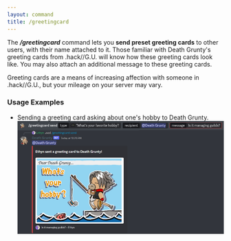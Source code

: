 ```yaml
---
layout: command
title: /greetingcard
---
```


The ***/greetingcard*** command lets you **send preset greeting cards** to other users, with their name attached to it. Those familiar with Death Grunty's greeting cards from .hack//G.U. will know how these greeting cards look like. You may also attach an additional message to these greeting cards.

Greeting cards are a means of increasing affection with someone in .hack//G.U., but your mileage on your server may vary.

### Usage Examples

- Sending a greeting card asking about one's hobby to Death Grunty.
![Sending a greeting card asking about one's hobby to Death Grunty.](../images/examples/greetingcard-1.jpg)